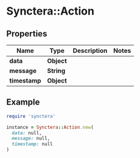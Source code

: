 # Synctera::Action

## Properties

| Name | Type | Description | Notes |
| ---- | ---- | ----------- | ----- |
| **data** | **Object** |  |  |
| **message** | **String** |  |  |
| **timestamp** | **Object** |  |  |

## Example

```ruby
require 'synctera'

instance = Synctera::Action.new(
  data: null,
  message: null,
  timestamp: null
)
```

